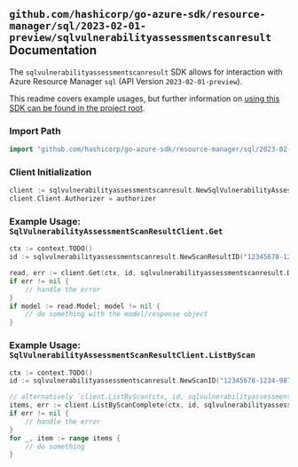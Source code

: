 
## `github.com/hashicorp/go-azure-sdk/resource-manager/sql/2023-02-01-preview/sqlvulnerabilityassessmentscanresult` Documentation

The `sqlvulnerabilityassessmentscanresult` SDK allows for interaction with Azure Resource Manager `sql` (API Version `2023-02-01-preview`).

This readme covers example usages, but further information on [using this SDK can be found in the project root](https://github.com/hashicorp/go-azure-sdk/tree/main/docs).

### Import Path

```go
import "github.com/hashicorp/go-azure-sdk/resource-manager/sql/2023-02-01-preview/sqlvulnerabilityassessmentscanresult"
```


### Client Initialization

```go
client := sqlvulnerabilityassessmentscanresult.NewSqlVulnerabilityAssessmentScanResultClientWithBaseURI("https://management.azure.com")
client.Client.Authorizer = authorizer
```


### Example Usage: `SqlVulnerabilityAssessmentScanResultClient.Get`

```go
ctx := context.TODO()
id := sqlvulnerabilityassessmentscanresult.NewScanResultID("12345678-1234-9876-4563-123456789012", "example-resource-group", "serverValue", "scanIdValue", "scanResultIdValue")

read, err := client.Get(ctx, id, sqlvulnerabilityassessmentscanresult.DefaultGetOperationOptions())
if err != nil {
	// handle the error
}
if model := read.Model; model != nil {
	// do something with the model/response object
}
```


### Example Usage: `SqlVulnerabilityAssessmentScanResultClient.ListByScan`

```go
ctx := context.TODO()
id := sqlvulnerabilityassessmentscanresult.NewScanID("12345678-1234-9876-4563-123456789012", "example-resource-group", "serverValue", "scanIdValue")

// alternatively `client.ListByScan(ctx, id, sqlvulnerabilityassessmentscanresult.DefaultListByScanOperationOptions())` can be used to do batched pagination
items, err := client.ListByScanComplete(ctx, id, sqlvulnerabilityassessmentscanresult.DefaultListByScanOperationOptions())
if err != nil {
	// handle the error
}
for _, item := range items {
	// do something
}
```
